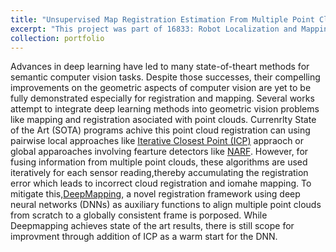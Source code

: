```yaml
---
title: "Unsupervised Map Registration Estimation From Multiple Point Clouds"
excerpt: "This project was part of 16833: Robot Localization and Mapping<br/><img src='/images/DUCC.png'>"
collection: portfolio
---
```


Advances in deep learning have led to many state-of-theart methods for semantic computer vision tasks. Despite those successes, their compelling improvements on the geometric aspects of computer vision are yet to be fully demonstrated especially for registration and mapping. Several works attempt to integrate deep learning methods into geometric vision problems like mapping and registration asociated with point clouds. Currenrlty State of the Art (SOTA) programs achive this point cloud registration can using pairwise local approaches like [Iterative Closest Point (ICP)](https://cs.gmu.edu/~kosecka/cs685/cs685-icp.pdf) appraoch or global apparoaches involving fearture detectors like [NARF](http://ais.informatik.uni-freiburg.de/publications/papers/steder10irosws.pdf). However, for fusing information from multiple point clouds, these algorithms are used iteratively for each sensor reading,thereby accumulating the registration error which leads to incorrect cloud registration and iomahe mapping. To mitigate this,[DeepMapping](https://github.com/ai4ce/DeepMapping/tree/master/script), a novel registration framework using deep neural networks (DNNs) as auxiliary functions to align multiple point clouds from scratch to a globally consistent frame is porposed. While Deepmapping achieves state of the art results, there is still scope for improvment through addition of ICP as a warm start for the DNN. 
